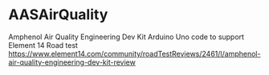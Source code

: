 # AASAirQuality
Amphenol Air Quality Engineering Dev Kit
Arduino Uno code to support Element 14 Road test
https://www.element14.com/community/roadTestReviews/2461/l/amphenol-air-quality-engineering-dev-kit-review
